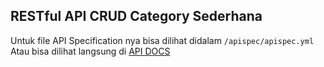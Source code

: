 ## RESTful API CRUD Category Sederhana

Untuk file API Specification nya bisa dilihat didalam `/apispec/apispec.yml`\
Atau bisa dilihat langsung di [API DOCS](https://app.swaggerhub.com/apis-docs/ABDRHMNGH/simplerestfulapi/1.0.0)